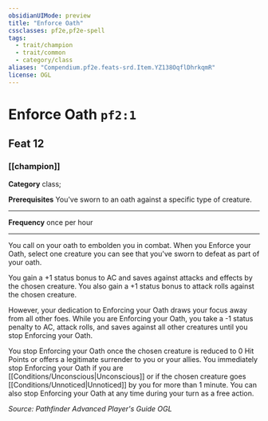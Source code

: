 ```yaml
---
obsidianUIMode: preview
title: "Enforce Oath"
cssclasses: pf2e,pf2e-spell
tags:
  - trait/champion
  - trait/common
  - category/class
aliases: "Compendium.pf2e.feats-srd.Item.YZ138OqflDhrkqmR"
license: OGL
---
```

# Enforce Oath `pf2:1`
## Feat 12
### [[champion]]

**Category** class; 



**Prerequisites** You've sworn to an oath against a specific type of creature.
* * *
**Frequency** once per hour

* * *

You call on your oath to embolden you in combat. When you Enforce your Oath, select one creature you can see that you've sworn to defeat as part of your oath.

You gain a +1 status bonus to AC and saves against attacks and effects by the chosen creature. You also gain a +1 status bonus to attack rolls against the chosen creature.

However, your dedication to Enforcing your Oath draws your focus away from all other foes. While you are Enforcing your Oath, you take a -1 status penalty to AC, attack rolls, and saves against all other creatures until you stop Enforcing your Oath.

You stop Enforcing your Oath once the chosen creature is reduced to 0 Hit Points or offers a legitimate surrender to you or your allies. You immediately stop Enforcing your Oath if you are [[Conditions/Unconscious|Unconscious]] or if the chosen creature goes [[Conditions/Unnoticed|Unnoticed]] by you for more than 1 minute. You can also stop Enforcing your Oath at any time during your turn as a free action.

*Source: Pathfinder Advanced Player's Guide*
*OGL*